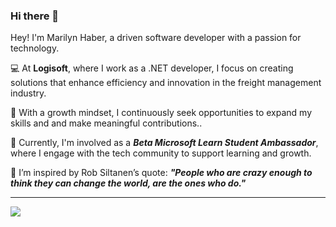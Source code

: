 ### Hi there 👋

<!--
**MarilynHb/MarilynHb** is a ✨ _special_ ✨ repository because its `README.md` (this file) appears on your GitHub profile.

Here are some ideas to get you started:

- 🔭 I’m currently working on ...
- 🌱 I’m currently learning ...
- 👯 I’m looking to collaborate on ...
- 🤔 I’m looking for help with ...
- 💬 Ask me about ...
- 📫 How to reach me: ...
- 😄 Pronouns: ...
- ⚡ Fun fact: ...
-->
Hey! I'm Marilyn Haber, a driven software developer with a passion for technology.

💻 At **Logisoft**, where I work as a .NET developer, I focus on creating solutions that enhance efficiency and innovation in the freight management industry.

🚀 With a growth mindset, I continuously seek opportunities to expand my skills and and make meaningful contributions..

🌟 Currently, I'm involved as a _**Beta Microsoft Learn Student Ambassador**_, where I engage with the tech community to support learning and growth.

💫 I’m inspired by Rob Siltanen’s quote: **_"People who are crazy enough to think they can change the world, are the ones who do."_**


---
<a href="https://github.com/anuraghazra/github-readme-stats">
  <img align="center" src="https://github-readme-stats.vercel.app/api/top-langs/?username=MarilynHb&layout=compact" />
</a>
<!---<a href="https://github.com/anuraghazra/convoychat">
<img align="center" src="https://github-readme-stats.vercel.app/api?username=MarilynHb&theme=transparent&show_icons=true&hide_border=true"/>
--->
